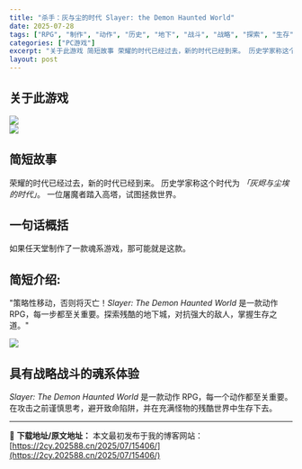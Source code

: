 ```yaml
---
title: "杀手：灰与尘的时代 Slayer: the Demon Haunted World"
date: 2025-07-28
tags: ["RPG", "制作", "动作", "历史", "地下", "战斗", "战略", "探索", "生存", "策略"]
categories: ["PC游戏"]
excerpt: "关于此游戏 简短故事 荣耀的时代已经过去，新的时代已经到来。 历史学家称这个时代为 「灰烬与尘埃的时代」。 一位屠魔者踏入高塔，试图拯救世界。 一句话概括 如果任天堂制作了一款魂系游戏，那可能就是这款。 简短介绍: &quot;策略性移动，否则将灭亡！Slayer: The Demon Haunted Wor&hellip;"
layout: post
---
```


<h2>关于此游戏</h2>
<div class="bb_img_ctn">

<img class="bb_img" src="https://shared.akamai.steamstatic.com/store_item_assets/steam/apps/1842320/extras/bb5c957b4618ea9b34a150ee578be6a0.avif?t=1753608565" />

</div>
<div class="bb_img_ctn">

<img class="bb_img" src="https://shared.akamai.steamstatic.com/store_item_assets/steam/apps/1842320/extras/d9cf55a44eb50955dbb257e962b0f3db.avif?t=1753608565" />

</div>
<h2 class="bb_tag"><strong>简短故事</strong></h2>
<p class="bb_paragraph">荣耀的时代已经过去，新的时代已经到来。
历史学家称这个时代为 <i>「灰烬与尘埃的时代」</i>。
一位屠魔者踏入高塔，试图拯救世界。</p>

<h2 class="bb_tag"><strong>一句话概括</strong></h2>
<p class="bb_paragraph">如果任天堂制作了一款魂系游戏，那可能就是这款。</p>

<h2 class="bb_tag"><strong>简短介绍:</strong></h2>
<p class="bb_paragraph">"策略性移动，否则将灭亡！<i>Slayer: The Demon Haunted World</i> 是一款动作RPG，每一步都至关重要。探索残酷的地下城，对抗强大的敌人，掌握生存之道。"</p>

<div class="bb_img_ctn">

<img class="bb_img" src="https://shared.akamai.steamstatic.com/store_item_assets/steam/apps/1842320/extras/slayer_ill.png?t=1753608565" />

</div>
<h2 class="bb_tag"><strong>具有战略战斗的魂系体验</strong></h2>
<p class="bb_paragraph"><i>Slayer: The Demon Haunted World</i> 是一款动作 RPG，每一个动作都至关重要。在攻击之前谨慎思考，避开致命陷阱，并在充满怪物的残酷世界中生存下去。</p>

---
📖 **下载地址/原文地址：** 本文最初发布于我的博客网站：[https://2cy.202588.cn/2025/07/15406/](https://2cy.202588.cn/2025/07/15406/)
